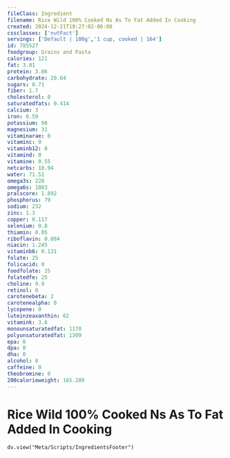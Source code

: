 ```yaml
---
fileClass: Ingredient
filename: Rice Wild 100% Cooked Ns As To Fat Added In Cooking
created: 2024-12-21T19:27:02-06:00
cssclasses: ['nutFact']
servings: ['Default | 100g','1 cup, cooked | 164']
id: 785527
foodgroup: Grains and Pasta
calories: 121
fat: 3.01
protein: 3.86
carbohydrate: 20.64
sugars: 0.71
fiber: 1.7
cholesterol: 0
saturatedfats: 0.414
calcium: 3
iron: 0.59
potassium: 98
magnesium: 31
vitaminarae: 0
vitaminc: 0
vitaminb12: 0
vitamind: 0
vitamine: 0.55
netcarbs: 18.94
water: 71.51
omega3s: 228
omega6s: 1083
pralscore: 1.892
phosphorus: 79
sodium: 232
zinc: 1.3
copper: 0.117
selenium: 0.8
thiamin: 0.05
riboflavin: 0.084
niacin: 1.245
vitaminb6: 0.131
folate: 25
folicacid: 0
foodfolate: 25
folatedfe: 25
choline: 9.9
retinol: 0
carotenebeta: 2
carotenealpha: 0
lycopene: 0
luteinzeaxanthin: 62
vitamink: 3.6
monounsaturatedfat: 1170
polyunsaturatedfat: 1309
epa: 0
dpa: 0
dha: 0
alcohol: 0
caffeine: 0
theobromine: 0
200calorieweight: 165.289
---
```


# Rice Wild 100% Cooked Ns As To Fat Added In Cooking

```dataviewjs
dv.view("Meta/Scripts/IngredientsFooter")
```